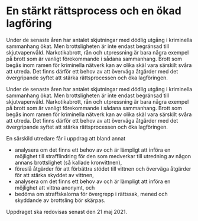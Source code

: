 # En stärkt rättsprocess och en ökad lagföring

Under de senaste åren har antalet skjutningar med dödlig utgång i kriminella sammanhang ökat. Men brottsligheten är inte endast begränsad till skjutvapenvåld. Narkotikabrott, rån och utpressning är bara några exempel på brott som är vanligt förekommande i sådana sammanhang. Brott som begås inom ramen för kriminella nätverk kan av olika skäl vara särskilt svåra att utreda. Det finns därför ett behov av att överväga åtgärder med det övergripande syftet att stärka rättsprocessen och öka lagföringen.

Under de senaste åren har antalet skjutningar med dödlig utgång i kriminella sammanhang ökat. Men brottsligheten är inte endast begränsad till skjutvapenvåld. Narkotikabrott, rån och utpressning är bara några exempel på brott som är vanligt förekommande i sådana sammanhang. Brott som begås inom ramen för kriminella nätverk kan av olika skäl vara särskilt svåra att utreda. Det finns därför ett behov av att överväga åtgärder med det övergripande syftet att stärka rättsprocessen och öka lagföringen.

En särskild utredare får i uppdrag att bland annat

* analysera om det finns ett behov av och är lämpligt att införa en möjlighet till strafflindring för den som medverkar till utredning av någon annans brottslighet (så kallade kronvittnen),
* föreslå åtgärder för att förbättra stödet till vittnen och överväga åtgärder för att stärka skyddet av vittnen,
* analysera om det finns ett behov av och är lämpligt att införa en
möjlighet att vittna anonymt, och
* bedöma om straffskalorna för övergrepp i rättssak, mened och
skyddande av brottsling bör skärpas.

Uppdraget ska redovisas senast den 21 maj 2021.
